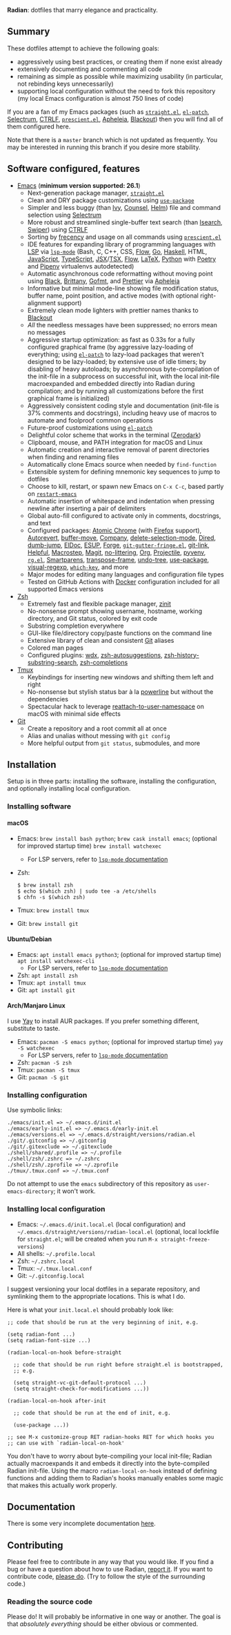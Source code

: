 **Radian**: dotfiles that marry elegance and practicality.

## Summary

These dotfiles attempt to achieve the following goals:

* aggressively using best practices, or creating them if none exist
  already
* extensively documenting and commenting all code
* remaining as simple as possible while maximizing usability (in
  particular, not rebinding keys unnecessarily)
* supporting local configuration without the need to fork this
  repository (my local Emacs configuration is almost 750 lines of
  code)

If you are a fan of my Emacs packages (such as
[`straight.el`][straight.el], [`el-patch`][el-patch], [Selectrum],
[CTRLF], [`prescient.el`][prescient.el], [Apheleia], [Blackout]) then
you will find all of them configured here.

Note that there is a `master` branch which is not updated as
frequently. You may be interested in running this branch if you desire
more stability.

## Software configured, features

* [Emacs] (**minimum version supported: 26.1**)
  * Next-generation package manager, [`straight.el`][straight.el]
  * Clean and DRY package customizations using
    [`use-package`][use-package]
  * Simpler and less buggy (than [Ivy], [Counsel], [Helm]) file and
    command selection using [Selectrum]
  * More robust and streamlined single-buffer text search (than
    [Isearch], [Swiper]) using [CTRLF]
  * Sorting by [frecency] and usage on all commands using
    [`prescient.el`][prescient.el]
  * IDE features for expanding library of programming languages with
    [LSP] via [`lsp-mode`][lsp-mode] (Bash, C, C++, CSS, [Flow], [Go],
    [Haskell], HTML, [JavaScript], [TypeScript], [JSX]/[TSX], [Flow],
    [LaTeX], [Python] with [Poetry] and [Pipenv] virtualenvs
    autodetected)
  * Automatic asynchronous code reformatting without moving point
    using [Black], [Brittany], [Gofmt], and [Prettier] via [Apheleia]
  * Informative but minimal mode-line showing file modification
    status, buffer name, point position, and active modes (with
    optional right-alignment support)
  * Extremely clean mode lighters with prettier names thanks to
    [Blackout]
  * *All* the needless messages have been suppressed; no errors mean
    no messages
  * Aggressive startup optimization: as fast as 0.33s for a fully
    configured graphical frame (by aggressive lazy-loading of
    everything; using [`el-patch`][el-patch] to lazy-load packages
    that weren't designed to be lazy-loaded; by extensive use of idle
    timers; by disabling of heavy autoloads; by asynchronous
    byte-compilation of the init-file in a subprocess on successful
    init, with the local init-file macroexpanded and embedded directly
    into Radian during compilation; and by running all customizations
    before the first graphical frame is initialized)
  * Aggressively consistent coding style and documentation (init-file
    is 37% comments and docstrings), including heavy use of macros to
    automate and foolproof common operations
  * Future-proof customizations using [`el-patch`][el-patch]
  * Delightful color scheme that works in the terminal ([Zerodark])
  * Clipboard, mouse, and PATH integration for macOS and Linux
  * Automatic creation and interactive removal of parent directories
    when finding and renaming files
  * Automatically clone Emacs source when needed by `find-function`
  * Extensible system for defining mnemonic key sequences to jump to
    dotfiles
  * Choose to kill, restart, or spawn new Emacs on `C-x C-c`, based
    partly on [`restart-emacs`][restart-emacs]
  * Automatic insertion of whitespace and indentation when pressing
    newline after inserting a pair of delimiters
  * Global auto-fill configured to activate only in comments,
    docstrings, and text
  * Configured packages: [Atomic Chrome][atomic-chrome] (with
    [Firefox] support), [Autorevert], [buffer-move], [Company],
    [delete-selection-mode], [Dired], [dumb-jump], [ElDoc], [ESUP],
    [Forge], [`git-gutter-fringe.el`][git-gutter-fringe.el],
    [git-link], [Helpful], [Macrostep], [Magit], [no-littering],
    [Org], [Projectile], [pyvenv], [`rg.el`][rg.el], [Smartparens],
    [transpose-frame], [undo-tree], [use-package], [visual-regexp],
    [`which-key`][which-key], and more
  * Major modes for editing many languages and configuration file
    types
  * Tested on GitHub Actions with [Docker] configuration included for
    all supported Emacs versions
* [Zsh]
  * Extremely fast and flexible package manager, [zinit]
  * No-nonsense prompt showing username, hostname, working
    directory, and Git status, colored by exit code
  * Substring completion everywhere
  * GUI-like file/directory copy/paste functions on the command line
  * Extensive library of clean and consistent [Git] aliases
  * Colored man pages
  * Configured plugins: [wdx], [zsh-autosuggestions],
    [zsh-history-substring-search], [zsh-completions]
* [Tmux]
  * Keybindings for inserting new windows and shifting them left and
    right
  * No-nonsense but stylish status bar à la [powerline] but without
    the dependencies
  * Spectacular hack to leverage [reattach-to-user-namespace] on
    macOS with minimal side effects
* [Git]
  * Create a repository and a root commit all at once
  * Alias and unalias without messing with `git config`
  * More helpful output from `git status`, submodules, and more

## Installation

Setup is in three parts: installing the software, installing the
configuration, and optionally installing local configuration.

### Installing software
#### macOS

* Emacs: `brew install bash python`; `brew cask install emacs`;
  (optional for improved startup time) `brew install watchexec`
  * For LSP servers, refer to [`lsp-mode`
    documentation](https://emacs-lsp.github.io/lsp-mode/page/languages/)
* Zsh:

      $ brew install zsh
      $ echo $(which zsh) | sudo tee -a /etc/shells
      $ chfn -s $(which zsh)

* Tmux: `brew install tmux`
* Git: `brew install git`

#### Ubuntu/Debian

* Emacs: `apt install emacs python3`; (optional for improved startup
  time) `apt install watchexec-cli`
  * For LSP servers, refer to [`lsp-mode`
    documentation](https://emacs-lsp.github.io/lsp-mode/page/languages/)
* Zsh: `apt install zsh`
* Tmux: `apt install tmux`
* Git: `apt install git`

#### Arch/Manjaro Linux

I use [Yay](https://github.com/Jguer/yay) to install AUR packages. If
you prefer something different, substitute to taste.

* Emacs: `pacman -S emacs python`; (optional for improved startup
  time) `yay -S watchexec`
  * For LSP servers, refer to [`lsp-mode`
    documentation](https://emacs-lsp.github.io/lsp-mode/page/languages/)
* Zsh: `pacman -S zsh`
* Tmux: `pacman -S tmux`
* Git: `pacman -S git`

### Installing configuration

Use symbolic links:

    ./emacs/init.el => ~/.emacs.d/init.el
    ./emacs/early-init.el => ~/.emacs.d/early-init.el
    ./emacs/versions.el => ~/.emacs.d/straight/versions/radian.el
    ./git/.gitconfig => ~/.gitconfig
    ./git/.gitexclude => ~/.gitexclude
    ./shell/shared/.profile => ~/.profile
    ./shell/zsh/.zshrc => ~/.zshrc
    ./shell/zsh/.zprofile => ~/.zprofile
    ./tmux/.tmux.conf => ~/.tmux.conf

Do not attempt to use the `emacs` subdirectory of this repository as
`user-emacs-directory`; it won't work.

### Installing local configuration

* Emacs: `~/.emacs.d/init.local.el` (local configuration) and
  `~/.emacs.d/straight/versions/radian-local.el` (optional, local
  lockfile for `straight.el`; will be created when you run `M-x
  straight-freeze-versions`)
* All shells: `~/.profile.local`
* Zsh: `~/.zshrc.local`
* Tmux: `~/.tmux.local.conf`
* Git: `~/.gitconfig.local`

I suggest versioning your local dotfiles in a separate repository, and
symlinking them to the appropriate locations. This is what I do.

Here is what your `init.local.el` should probably look like:

    ;; code that should be run at the very beginning of init, e.g.

    (setq radian-font ...)
    (setq radian-font-size ...)

    (radian-local-on-hook before-straight

      ;; code that should be run right before straight.el is bootstrapped,
      ;; e.g.

      (setq straight-vc-git-default-protocol ...)
      (setq straight-check-for-modifications ...))

    (radian-local-on-hook after-init

      ;; code that should be run at the end of init, e.g.

      (use-package ...))

    ;; see M-x customize-group RET radian-hooks RET for which hooks you
    ;; can use with `radian-local-on-hook'

You don't have to worry about byte-compiling your local init-file;
Radian actually macroexpands it and embeds it directly into the
byte-compiled Radian init-file. Using the macro `radian-local-on-hook`
instead of defining functions and adding them to Radian's hooks
manually enables some magic that makes this actually work properly.

## Documentation

There is some very incomplete documentation [here][docs].

## Contributing

Please feel free to contribute in any way that you would like. If you
find a bug or have a question about how to use Radian, [report
it][issues]. If you want to contribute code, [please do][prs]. (Try to
follow the style of the surrounding code.)

### Reading the source code

Please do! It will probably be informative in one way or another. The
goal is that *absolutely everything* should be either obvious or
commented.

[apheleia]: https://github.com/radian-software/apheleia
[atomic-chrome]: https://github.com/alpha22jp/atomic-chrome
[autorevert]: https://www.emacswiki.org/emacs/AutoRevertMode
[black]: https://github.com/python/black
[blackout]: https://github.com/radian-software/blackout
[brittany]: https://hackage.haskell.org/package/brittany
[buffer-move]: https://github.com/lukhas/buffer-move
[company-statistics]: https://github.com/company-mode/company-statistics
[company]: http://company-mode.github.io/
[counsel]: https://github.com/abo-abo/swiper#counsel
[ctrlf]: https://github.com/radian-software/ctrlf
[delete-selection-mode]: https://www.emacswiki.org/emacs/DeleteSelectionMode
[dired]: https://www.gnu.org/software/emacs/manual/html_node/emacs/Dired.html
[docker]: https://www.docker.com/
[docs]: doc
[dotman]: https://github.com/raxod502/dotman
[dumb-jump]: https://github.com/jacktasia/dumb-jump
[easypg]: https://www.gnu.org/software/emacs/manual/epa.html
[el-patch]: https://github.com/radian-software/el-patch
[eldoc]: https://www.emacswiki.org/emacs/ElDoc
[emacs]: https://www.gnu.org/software/emacs/
[esup]: https://github.com/jschaf/esup
[exa]: https://the.exa.website/
[firefox]: https://www.mozilla.org/en-US/firefox/
[flow]: https://flow.org/
[flow]: https://flow.org/
[flx]: https://github.com/lewang/flx
[forge]: https://github.com/magit/forge
[frecency]: https://en.wikipedia.org/wiki/Frecency
[git-gutter-fringe.el]: https://github.com/syohex/emacs-git-gutter-fringe
[git-link]: https://github.com/sshaw/git-link
[git]: https://git-scm.com/
[go]: https://golang.org/
[gofmt]: https://golang.org/cmd/gofmt/
[haskell]: https://www.haskell.org/
[helm]: https://github.com/emacs-helm/helm
[helpful]: https://github.com/Wilfred/helpful
[historian]: https://github.com/PythonNut/historian.el
[isearch]: https://www.gnu.org/software/emacs/manual/html_node/emacs/Incremental-Search.html
[issues]: https://github.com/radian-software/radian/issues
[ivy]: https://github.com/abo-abo/swiper#ivy
[javascript]: https://developer.mozilla.org/en-US/docs/Web/JavaScript
[jsx]: https://reactjs.org/docs/introducing-jsx.html
[latex]: https://www.latex-project.org/
[lsp-mode]: https://github.com/emacs-lsp/lsp-mode
[lsp]: https://langserver.org/
[macrostep]: https://github.com/joddie/macrostep
[magit]: https://magit.vc/
[no-littering]: https://github.com/tarsius/no-littering
[org]: http://orgmode.org/
[pipenv]: https://docs.pipenv.org/en/latest/
[poetry]: https://poetry.eustace.io/
[powerline]: https://github.com/powerline/powerline
[prescient.el]: https://github.com/radian-software/prescient.el
[prettier]: https://github.com/prettier/prettier
[projectile]: http://batsov.com/projectile/
[prs]: https://github.com/radian-software/radian/pulls
[python]: https://www.python.org/
[pyvenv]: https://github.com/jorgenschaefer/pyvenv
[racket]: https://racket-lang.org/
[reattach-to-user-namespace]: https://github.com/ChrisJohnsen/tmux-MacOSX-pasteboard
[restart-emacs]: https://github.com/iqbalansari/restart-emacs
[rg.el]: https://github.com/dajva/rg.el
[selectrum]: https://github.com/raxod502/selectrum
[smartparens]: https://github.com/Fuco1/smartparens
[smex]: https://github.com/nonsequitur/smex
[straight.el]: https://github.com/raxod502/straight.el
[swiper]: https://github.com/abo-abo/swiper#swiper
[tmux]: https://tmux.github.io/
[transpose-frame]: https://www.emacswiki.org/emacs/TransposeFrame
[tsx]: https://www.typescriptlang.org/docs/handbook/jsx.html
[typescript]: https://www.typescriptlang.org/
[undo-tree]: http://www.dr-qubit.org/undo-tree.html
[use-package]: https://github.com/jwiegley/use-package
[visual-regexp]: https://github.com/benma/visual-regexp.el
[wdx]: https://github.com/radian-software/wdx
[which-key]: https://github.com/justbur/emacs-which-key
[yasnippet]: https://github.com/joaotavora/yasnippet
[zerodark]: https://github.com/NicolasPetton/zerodark-theme
[zinit]: https://github.com/zdharma-continuum/zinit
[zsh-autosuggestions]: https://github.com/zsh-users/zsh-autosuggestions
[zsh-completions]: https://github.com/zsh-users/zsh-completions
[zsh-history-substring-search]: https://github.com/zsh-users/zsh-history-substring-search
[zsh]: http://zsh.sourceforge.net/
